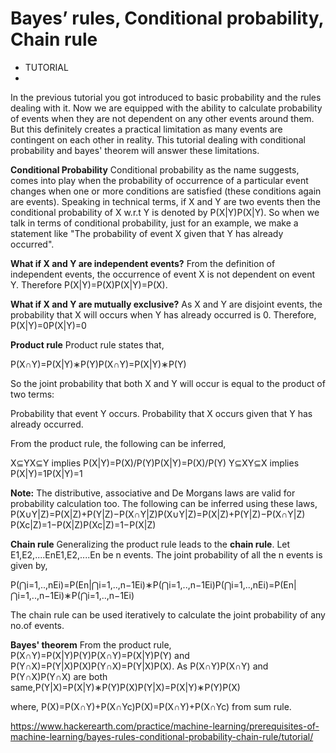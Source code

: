 # Bayes’ rules, Conditional probability, Chain rule

- TUTORIAL
- ​

In the previous tutorial you got introduced to basic probability and the rules dealing with it. Now we are equipped with the ability to calculate probability of events when they are not dependent on any other events around them. But this definitely creates a practical limitation as many events are contingent on each other in reality. This tutorial dealing with conditional probability and bayes' theorem will answer these limitations.

**Conditional Probability**
Conditional probability as the name suggests, comes into play when the probability of occurrence of a particular event changes when one or more conditions are satisfied (these conditions again are events). Speaking in technical terms, if X and Y are two events then the conditional probability of X w.r.t Y is denoted by P(X|Y)P(X|Y). So when we talk in terms of conditional probability, just for an example, we make a statement like "The probability of event X given that Y has already occurred".

**What if X and Y are independent events?**
From the definition of independent events, the occurrence of event X is not dependent on event Y. Therefore P(X|Y)=P(X)P(X|Y)=P(X).

**What if X and Y are mutually exclusive?**
As X and Y are disjoint events, the probability that X will occurs when Y has already occurred is 0. Therefore, P(X|Y)=0P(X|Y)=0

**Product rule**
Product rule states that,

P(X∩Y)=P(X|Y)∗P(Y)P(X∩Y)=P(X|Y)∗P(Y)

So the joint probability that both X and Y will occur is equal to the product of two terms:

Probability that event Y occurs.
Probability that X occurs given that Y has already occurred.

From the product rule, the following can be inferred,

X⊆YX⊆Y implies P(X|Y)=P(X)/P(Y)P(X|Y)=P(X)/P(Y)
Y⊆XY⊆X implies P(X|Y)=1P(X|Y)=1

**Note:** The distributive, associative and De Morgans laws are valid for probability calculation too. The following can be inferred using these laws, 
P(X∪Y|Z)=P(X|Z)+P(Y|Z)−P(X∩Y|Z)P(X∪Y|Z)=P(X|Z)+P(Y|Z)−P(X∩Y|Z)
P(Xc|Z)=1−P(X|Z)P(Xc|Z)=1−P(X|Z)

**Chain rule**
Generalizing the product rule leads to the **chain rule**. Let E1,E2,....EnE1,E2,....En be n events. The joint probability of all the n events is given by,

P(⋂i=1,..,nEi)=P(En|⋂i=1,..,n−1Ei)∗P(⋂i=1,..,n−1Ei)P(⋂i=1,..,nEi)=P(En|⋂i=1,..,n−1Ei)∗P(⋂i=1,..,n−1Ei)

The chain rule can be used iteratively to calculate the joint probability of any no.of events.

**Bayes' theorem**
From the product rule, P(X∩Y)=P(X|Y)P(Y)P(X∩Y)=P(X|Y)P(Y) and P(Y∩X)=P(Y|X)P(X)P(Y∩X)=P(Y|X)P(X). As P(X∩Y)P(X∩Y) and P(Y∩X)P(Y∩X) are both same,P(Y|X)=P(X|Y)∗P(Y)P(X)P(Y|X)=P(X|Y)∗P(Y)P(X)

where, P(X)=P(X∩Y)+P(X∩Yc)P(X)=P(X∩Y)+P(X∩Yc) from sum rule.

https://www.hackerearth.com/practice/machine-learning/prerequisites-of-machine-learning/bayes-rules-conditional-probability-chain-rule/tutorial/